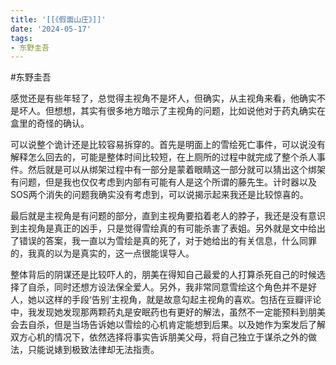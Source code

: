 ```yaml
---
title: '[[《假面山庄》]]'
date: '2024-05-17'
tags:
- 东野圭吾
---
```

#东野圭吾

感觉还是有些年轻了，总觉得主视角不是坏人，但确实，从主视角来看，他确实不是坏人。但想想，其实有很多地方暗示了主视角的问题，比如说他对于药丸确实在盒里的奇怪的确认。

可以说整个诡计还是比较容易拆穿的。首先是明面上的雪绘死亡事件，可以说没有解释怎么回去的，可能是整体时间比较短，在上厕所的过程中就完成了整个杀人事件。然后就是可以从绑架过程中有一部分是蒙着眼睛这一部分就可以猜出这个绑架有问题，但是我也仅仅考虑到内部有可能有人是这个所谓的藤先生。计时器以及SOS两个消失的问题我确实没有考虑到，可以说揭示起来我还是比较惊喜的。

最后就是主视角是有问题的部分，直到主视角要掐着老人的脖子，我还是没有意识到主视角是真正的凶手，只是觉得雪绘真的有可能杀害了表姐。另外就是文中给出了错误的答案，我一直以为雪绘是真的死了，对于她给出的有关信息，什么同罪的，我真的以为是真实的，这一点很能误导人。

整体背后的阴谋还是比较吓人的，朋美在得知自己最爱的人打算杀死自己的时候选择了自杀，同时还想方设法保全爱人。另外，我非常同意雪绘这个角色并不是好人，她以这样的手段‘告别’主视角，就是故意勾起主视角的喜欢。包括在豆瓣评论中，我发现她发现那两颗药丸是安眠药也有更好的解法，虽然不一定能预料到朋美会去自杀，但是当场告诉她以雪绘的心机肯定能想到后果。以及她作为案发后了解双方心机的情况下，依然选择将事实告诉朋美父母，将自己独立于谋杀之外的做法，只能说婊到极致法律却无法指责。
